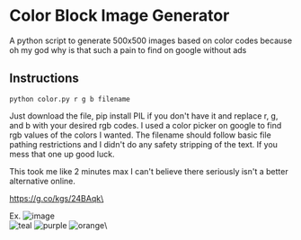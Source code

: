 # Color Block Image Generator
A python script to generate 500x500 images based on color codes because oh my god why is that such a pain to find on google without ads
## Instructions
```
python color.py r g b filename
```
Just download the file, pip install PIL if you don't have it and replace r, g, and b with your desired rgb codes. I used a color picker on google to find rgb values of the colors I wanted. The filename should follow basic file pathing restrictions and I didn't do any safety stripping of the text. If you mess that one up good luck.

This took me like 2 minutes max I can't believe there seriously isn't a better alternative online. 

https://g.co/kgs/24BAqk\

Ex. ![image](https://github.com/saiccoumar/color_image_generator/assets/55699636/2f2700e1-872a-4a6c-a4e1-ed7b5753b116)\
![teal](https://github.com/saiccoumar/color_image_generator/assets/55699636/82f445cd-24d3-4430-b7cf-5e4fc00b1853)
![purple](https://github.com/saiccoumar/color_image_generator/assets/55699636/d6c26197-89c5-4ce6-8e0a-eb6bcaf51e18)
![orange](https://github.com/saiccoumar/color_image_generator/assets/55699636/b8ad1b32-2e47-449e-aa4b-687a4ed13ae2)\

